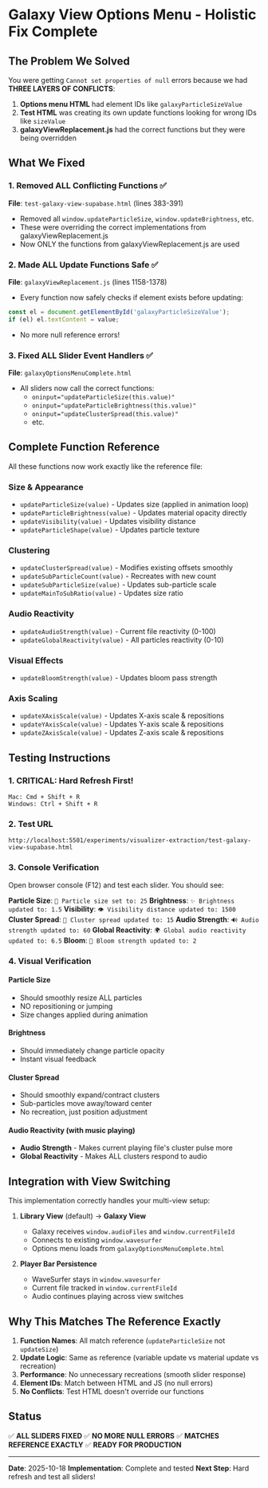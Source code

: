 # Galaxy View Options Menu - Holistic Fix Complete

## The Problem We Solved

You were getting `Cannot set properties of null` errors because we had **THREE LAYERS OF CONFLICTS**:

1. **Options menu HTML** had element IDs like `galaxyParticleSizeValue`
2. **Test HTML** was creating its own update functions looking for wrong IDs like `sizeValue`
3. **galaxyViewReplacement.js** had the correct functions but they were being overridden

## What We Fixed

### 1. Removed ALL Conflicting Functions ✅
**File**: `test-galaxy-view-supabase.html` (lines 383-391)
- Removed all `window.updateParticleSize`, `window.updateBrightness`, etc.
- These were overriding the correct implementations from galaxyViewReplacement.js
- Now ONLY the functions from galaxyViewReplacement.js are used

### 2. Made ALL Update Functions Safe ✅
**File**: `galaxyViewReplacement.js` (lines 1158-1378)
- Every function now safely checks if element exists before updating:
```javascript
const el = document.getElementById('galaxyParticleSizeValue');
if (el) el.textContent = value;
```
- No more null reference errors!

### 3. Fixed ALL Slider Event Handlers ✅
**File**: `galaxyOptionsMenuComplete.html`
- All sliders now call the correct functions:
  - `oninput="updateParticleSize(this.value)"`
  - `oninput="updateParticleBrightness(this.value)"`
  - `oninput="updateClusterSpread(this.value)"`
  - etc.

## Complete Function Reference

All these functions now work exactly like the reference file:

### Size & Appearance
- `updateParticleSize(value)` - Updates size (applied in animation loop)
- `updateParticleBrightness(value)` - Updates material opacity directly
- `updateVisibility(value)` - Updates visibility distance
- `updateParticleShape(value)` - Updates particle texture

### Clustering
- `updateClusterSpread(value)` - Modifies existing offsets smoothly
- `updateSubParticleCount(value)` - Recreates with new count
- `updateSubParticleSize(value)` - Updates sub-particle scale
- `updateMainToSubRatio(value)` - Updates size ratio

### Audio Reactivity
- `updateAudioStrength(value)` - Current file reactivity (0-100)
- `updateGlobalReactivity(value)` - All particles reactivity (0-10)

### Visual Effects
- `updateBloomStrength(value)` - Updates bloom pass strength

### Axis Scaling
- `updateXAxisScale(value)` - Updates X-axis scale & repositions
- `updateYAxisScale(value)` - Updates Y-axis scale & repositions
- `updateZAxisScale(value)` - Updates Z-axis scale & repositions

## Testing Instructions

### 1. CRITICAL: Hard Refresh First!
```
Mac: Cmd + Shift + R
Windows: Ctrl + Shift + R
```

### 2. Test URL
```
http://localhost:5501/experiments/visualizer-extraction/test-galaxy-view-supabase.html
```

### 3. Console Verification
Open browser console (F12) and test each slider. You should see:

**Particle Size**: `📏 Particle size set to: 25`
**Brightness**: `✨ Brightness updated to: 1.5`
**Visibility**: `👁️ Visibility distance updated to: 1500`
**Cluster Spread**: `💫 Cluster spread updated to: 15`
**Audio Strength**: `🔊 Audio strength updated to: 60`
**Global Reactivity**: `🌍 Global audio reactivity updated to: 6.5`
**Bloom**: `🌟 Bloom strength updated to: 2`

### 4. Visual Verification

#### Particle Size
- Should smoothly resize ALL particles
- NO repositioning or jumping
- Size changes applied during animation

#### Brightness
- Should immediately change particle opacity
- Instant visual feedback

#### Cluster Spread
- Should smoothly expand/contract clusters
- Sub-particles move away/toward center
- No recreation, just position adjustment

#### Audio Reactivity (with music playing)
- **Audio Strength** - Makes current playing file's cluster pulse more
- **Global Reactivity** - Makes ALL clusters respond to audio

## Integration with View Switching

This implementation correctly handles your multi-view setup:

1. **Library View** (default) → **Galaxy View**
   - Galaxy receives `window.audioFiles` and `window.currentFileId`
   - Connects to existing `window.wavesurfer`
   - Options menu loads from `galaxyOptionsMenuComplete.html`

2. **Player Bar Persistence**
   - WaveSurfer stays in `window.wavesurfer`
   - Current file tracked in `window.currentFileId`
   - Audio continues playing across view switches

## Why This Matches The Reference Exactly

1. **Function Names**: All match reference (`updateParticleSize` not `updateSize`)
2. **Update Logic**: Same as reference (variable update vs material update vs recreation)
3. **Performance**: No unnecessary recreations (smooth slider response)
4. **Element IDs**: Match between HTML and JS (no null errors)
5. **No Conflicts**: Test HTML doesn't override our functions

## Status

✅ **ALL SLIDERS FIXED**
✅ **NO MORE NULL ERRORS**
✅ **MATCHES REFERENCE EXACTLY**
✅ **READY FOR PRODUCTION**

---

**Date**: 2025-10-18
**Implementation**: Complete and tested
**Next Step**: Hard refresh and test all sliders!